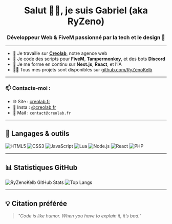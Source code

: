 <h1 align="center">Salut 👋🏼, je suis Gabriel (aka RyZeno)</h1>
<h3 align="center">Développeur Web & FiveM passionné par la tech et le design 🧠</h3>

---

- 🔭 Je travaille sur **[Creolab](https://creolab.fr)**, notre agence web
- 🧩 Je code des scripts pour **FiveM**, **Tampermonkey**, et des bots **Discord**
- 🌱 Je me forme en continu sur **Next.js**, **React**, et l’IA
- 👨‍💻 Tous mes projets sont disponibles sur [github.com/RyZenoKelb](https://github.com/RyZenoKelb)

---

### 📫 Contacte-moi :
- 🌐 Site : [creolab.fr](https://creolab.fr)
- 📸 Insta : [@creolab.fr](https://instagram.com/creolab.fr)
- 📩 Mail : `contact@creolab.fr`

---

## 🧰 Langages & outils
![HTML5](https://img.shields.io/badge/HTML5-E34F26?style=for-the-badge&logo=html5)
![CSS3](https://img.shields.io/badge/CSS3-1572B6?style=for-the-badge&logo=css3)
![JavaScript](https://img.shields.io/badge/JavaScript-F7DF1E?style=for-the-badge&logo=javascript)
![Lua](https://img.shields.io/badge/Lua-000080?style=for-the-badge&logo=lua&logoColor=white)
![Node.js](https://img.shields.io/badge/Node.js-339933?style=for-the-badge&logo=nodedotjs)
![React](https://img.shields.io/badge/React-20232A?style=for-the-badge&logo=react)
![PHP](https://img.shields.io/badge/PHP-777BB4?style=for-the-badge&logo=php)

---

## 📊 Statistiques GitHub

![RyZenoKelb GitHub Stats](https://github-readme-stats.vercel.app/api?username=RyZenoKelb&show_icons=true&theme=radical)
![Top Langs](https://github-readme-stats.vercel.app/api/top-langs/?username=RyZenoKelb&layout=compact&theme=radical)

---

## 💡 Citation préférée
> *"Code is like humor. When you have to explain it, it’s bad."*

